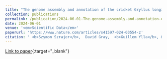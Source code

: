 ```yaml
---
title: "The genome assembly and annotation of the cricket Gryllus longicercus"
collection: publications
permalink: /publication/2024-06-01-The-genome-assembly-and-annotation-of-the-cricket-Gryllus-longicercus
date: 2024-06-01
venue: '<em>Scientific Data</em>'
paperurl: 'https://www.nature.com/articles/s41597-024-03554-z'
citation: ' <b>Szymon Szrajer</b>,  David Gray,  <b>Guillem Ylla</b>, &quot;The genome assembly and annotation of the cricket Gryllus longicercus.&quot; <em>Scientific Data</em>, 2024.'
---
```

[Link to paper](https://www.nature.com/articles/s41597-024-03554-z){:target="_blank"}
